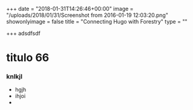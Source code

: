 +++
date = "2018-01-31T14:26:46+00:00"
image = "/uploads/2018/01/31/Screenshot from 2016-01-19 12:03:20.png"
showonlyimage = false
title = "Connecting Hugo with Forestry"
type = ""

+++
adsdfsdf

# titulo 66

### knlkjl

* hgjh
* ihjoi
* 